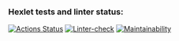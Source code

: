 ### Hexlet tests and linter status:
[![Actions Status](https://github.com/VVtatarinoff/python-project-lvl3/workflows/hexlet-check/badge.svg)](https://github.com/VVtatarinoff/python-project-lvl3/actions)
[![Linter-check](https://github.com/VVtatarinoff/python-project-lvl3/actions/workflows/linter.yml/badge.svg)](https://github.com/VVtatarinoff/python-project-lvl3/actions/workflows/linter.yml)
[![Maintainability](https://api.codeclimate.com/v1/badges/74a5be3859e7be31d50f/maintainability)](https://codeclimate.com/github/VVtatarinoff/python-project-lvl3/maintainability)
